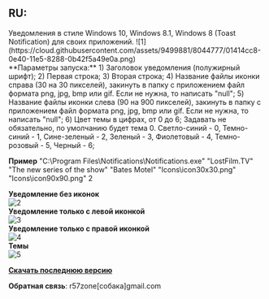 <h2>RU:</h2>
Уведомления в стиле Windows 10, Windows 8.1, Windows 8 (Toast Notification) для своих приложений.
![1](https://cloud.githubusercontent.com/assets/9499881/8044777/01414cc8-0e40-11e5-8288-0b42f5a49e0a.png)<br>
**Параметры запуска:**
1) Заголовок уведомления (полужирный шрифт);
2) Первая строка;
3) Вторая строка;
4) Название файлы иконки справа (30 на 30 пикселей), закинуть в папку с приложением файл формата png, jpg, bmp или gif. Если не нужна, то написать "null";
5) Название файлы иконки слева (90 на 900 пикселей), закинуть в папку с приложением файл формата png, jpg, bmp или gif. Если не нужна, то написать "null";
6) Цвет темы в цифрах, от 0 до 6; Задавать не обязательно, по умолчанию будет тема 0. Светло-синий - 0, Темно-синий - 1, Сине-зеленый - 2, Зеленый - 3, Фиолетовый - 4, Темно-розовый - 5, Черный - 6; 

**Пример**
"C:\Program Files\Notifications\Notifications.exe" "LostFilm.TV" "The new series of the show" "Bates Motel" "Icons\icon30x30.png" "Icons\icon90x90.png" 2

**Уведомление без иконок**<br>
![2](https://cloud.githubusercontent.com/assets/9499881/8045036/ab2760c8-0e41-11e5-8cee-f70560396b72.png)<br>
**Уведомление только с левой иконкой**<br>
![3](https://cloud.githubusercontent.com/assets/9499881/8045046/c59390da-0e41-11e5-9b6b-348e84d29430.png)<br>
**Уведомление только с правой иконкой**<br>
![4](https://cloud.githubusercontent.com/assets/9499881/8044982/61133a7a-0e41-11e5-94be-b1d80a1f2c52.png)<br>
**Темы**<br>
![5](https://cloud.githubusercontent.com/assets/9499881/8045067/e21f3466-0e41-11e5-964a-eae0b4ac74e3.png)<br>

**[Скачать последнюю версию](https://github.com/r57zone/notifications/releases)**

**Обратная связь**: r57zone[собака]gmail.com 

